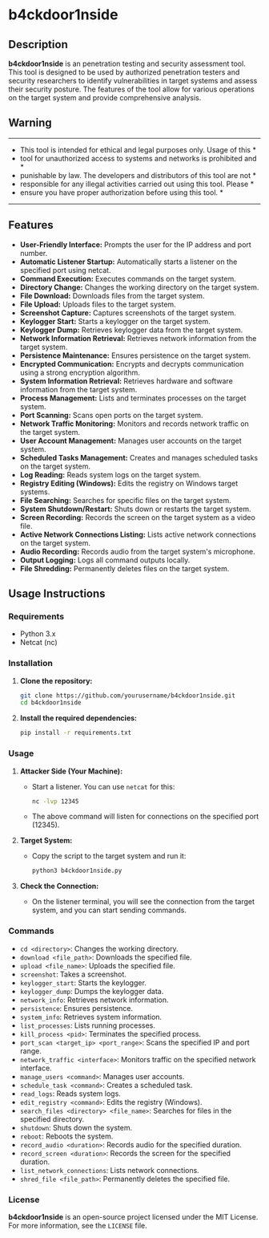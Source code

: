 # b4ckdoor1nside

## Description

**b4ckdoor1nside** is an penetration testing and security assessment tool. This tool is designed to be used by authorized penetration testers and security researchers to identify vulnerabilities in target systems and assess their security posture. The features of the tool allow for various operations on the target system and provide comprehensive analysis.

## Warning

********************************************************************************
* This tool is intended for ethical and legal purposes only. Usage of this     *
* tool for unauthorized access to systems and networks is prohibited and       *
* punishable by law. The developers and distributors of this tool are not      *
* responsible for any illegal activities carried out using this tool. Please   *
* ensure you have proper authorization before using this tool.                 *
********************************************************************************

## Features

- **User-Friendly Interface:** Prompts the user for the IP address and port number.
- **Automatic Listener Startup:** Automatically starts a listener on the specified port using netcat.
- **Command Execution:** Executes commands on the target system.
- **Directory Change:** Changes the working directory on the target system.
- **File Download:** Downloads files from the target system.
- **File Upload:** Uploads files to the target system.
- **Screenshot Capture:** Captures screenshots of the target system.
- **Keylogger Start:** Starts a keylogger on the target system.
- **Keylogger Dump:** Retrieves keylogger data from the target system.
- **Network Information Retrieval:** Retrieves network information from the target system.
- **Persistence Maintenance:** Ensures persistence on the target system.
- **Encrypted Communication:** Encrypts and decrypts communication using a strong encryption algorithm.
- **System Information Retrieval:** Retrieves hardware and software information from the target system.
- **Process Management:** Lists and terminates processes on the target system.
- **Port Scanning:** Scans open ports on the target system.
- **Network Traffic Monitoring:** Monitors and records network traffic on the target system.
- **User Account Management:** Manages user accounts on the target system.
- **Scheduled Tasks Management:** Creates and manages scheduled tasks on the target system.
- **Log Reading:** Reads system logs on the target system.
- **Registry Editing (Windows):** Edits the registry on Windows target systems.
- **File Searching:** Searches for specific files on the target system.
- **System Shutdown/Restart:** Shuts down or restarts the target system.
- **Screen Recording:** Records the screen on the target system as a video file.
- **Active Network Connections Listing:** Lists active network connections on the target system.
- **Audio Recording:** Records audio from the target system's microphone.
- **Output Logging:** Logs all command outputs locally.
- **File Shredding:** Permanently deletes files on the target system.

## Usage Instructions

### Requirements

- Python 3.x
- Netcat (nc)

### Installation

1. **Clone the repository:**

   ```bash
   git clone https://github.com/yourusername/b4ckdoor1nside.git
   cd b4ckdoor1nside
   ```

2. **Install the required dependencies:**

   ```bash
   pip install -r requirements.txt
   ```

### Usage

1. **Attacker Side (Your Machine):**
   - Start a listener. You can use `netcat` for this:
     ```bash
     nc -lvp 12345
     ```
   - The above command will listen for connections on the specified port (12345).

2. **Target System:**
   - Copy the script to the target system and run it:
     ```bash
     python3 b4ckdoor1nside.py
     ```

3. **Check the Connection:**
   - On the listener terminal, you will see the connection from the target system, and you can start sending commands.

### Commands

- `cd <directory>`: Changes the working directory.
- `download <file_path>`: Downloads the specified file.
- `upload <file_name>`: Uploads the specified file.
- `screenshot`: Takes a screenshot.
- `keylogger_start`: Starts the keylogger.
- `keylogger_dump`: Dumps the keylogger data.
- `network_info`: Retrieves network information.
- `persistence`: Ensures persistence.
- `system_info`: Retrieves system information.
- `list_processes`: Lists running processes.
- `kill_process <pid>`: Terminates the specified process.
- `port_scan <target_ip> <port_range>`: Scans the specified IP and port range.
- `network_traffic <interface>`: Monitors traffic on the specified network interface.
- `manage_users <command>`: Manages user accounts.
- `schedule_task <command>`: Creates a scheduled task.
- `read_logs`: Reads system logs.
- `edit_registry <command>`: Edits the registry (Windows).
- `search_files <directory> <file_name>`: Searches for files in the specified directory.
- `shutdown`: Shuts down the system.
- `reboot`: Reboots the system.
- `record_audio <duration>`: Records audio for the specified duration.
- `record_screen <duration>`: Records the screen for the specified duration.
- `list_network_connections`: Lists network connections.
- `shred_file <file_path>`: Permanently deletes the specified file.

### License

**b4ckdoor1nside** is an open-source project licensed under the MIT License. For more information, see the `LICENSE` file.
